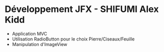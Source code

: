 # Développement JFX - SHIFUMI Alex Kidd
+ Application MVC
+ Utilisation RadioButton pour le choix Pierre/Ciseaux/Feuille
+ Manipulation d'ImageView
